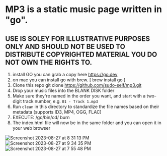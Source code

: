 # MP3 is a static music page written in "go".
## USE IS SOLEY FOR ILLUSTRATIVE PURPOSES ONLY AND SHOULD NOT BE USED TO DISTRIBUTE COPYRIGHTED MATERIAL YOU DO NOT OWN THE RIGHTS TO.
1. install GO you can grab a copy here https://go.dev
2. on mac you can install go with brew. [ brew install go ]
3. Clone this repo git clone https://github.com/sudo-self/mp3.git
4. Drop your music files into the BLANK DISK folder
5. Make sure they're named in the order you want, and start with a two-digit track number, e.g. `01 - Track 1.mp3`
6. Run `clean` in this directory to standardize the file names based on their metadata (supports ID3, MP4, OGG, FLAC)
7. EXECUTE: /go/bin/cd/ burn
8. The index.html file will now be in the same folder and you can open it in your web browser

![Screenshot 2023-08-27 at 8 31 13 PM](https://github.com/sudo-self/mp3/assets/119916323/ec870757-6261-4c1c-937a-2798f57d057a)
![Screenshot 2023-08-27 at 9 34 35 PM](https://github.com/sudo-self/mp3/assets/119916323/7642094d-76c3-4c28-9398-a1f05648f823)
![Screenshot 2023-08-27 at 7 55 48 PM](https://github.com/sudo-self/mp3/assets/119916323/5a4bfb8b-a6a1-4463-9a62-a945a2646a6e)
